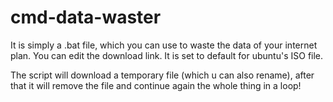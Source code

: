 # cmd-data-waster
It is simply a .bat file, which you can use to waste the data of your internet plan.
You can edit the download link. It is set to default for ubuntu's ISO file.

The script will download a temporary file (which u can also rename), after that it will remove the file and continue again the whole thing in a loop!
